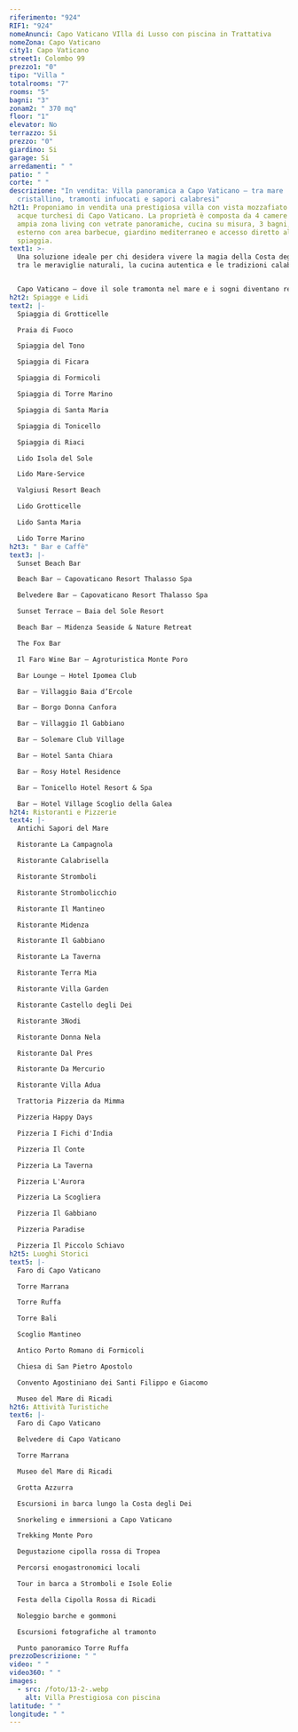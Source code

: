 ```yaml
---
riferimento: "924"
RIF1: "924"
nomeAnunci: Capo Vaticano VIlla di Lusso con piscina in Trattativa
nomeZona: Capo Vaticano
city1: Capo Vaticano
street1: Colombo 99
prezzo1: "0"
tipo: "Villa "
totalrooms: "7"
rooms: "5"
bagni: "3"
zonam2: " 370 mq"
floor: "1"
elevator: No
terrazzo: Si
prezzo: "0"
giardino: Si
garage: Si
arredamenti: " "
patio: " "
corte: " "
descrizione: "In vendita: Villa panoramica a Capo Vaticano – tra mare
  cristallino, tramonti infuocati e sapori calabresi"
h2t1: Proponiamo in vendita una prestigiosa villa con vista mozzafiato sulle
  acque turchesi di Capo Vaticano. La proprietà è composta da 4 camere da letto,
  ampia zona living con vetrate panoramiche, cucina su misura, 3 bagni, patio
  esterno con area barbecue, giardino mediterraneo e accesso diretto alla
  spiaggia.
text1: >-
  Una soluzione ideale per chi desidera vivere la magia della Costa degli Dei,
  tra le meraviglie naturali, la cucina autentica e le tradizioni calabresi.


  Capo Vaticano – dove il sole tramonta nel mare e i sogni diventano realtà.
h2t2: Spiagge e Lidi
text2: |-
  Spiaggia di Grotticelle

  Praia di Fuoco

  Spiaggia del Tono

  Spiaggia di Ficara

  Spiaggia di Formicoli

  Spiaggia di Torre Marino

  Spiaggia di Santa Maria

  Spiaggia di Tonicello

  Spiaggia di Riaci

  Lido Isola del Sole

  Lido Mare-Service

  Valgiusi Resort Beach

  Lido Grotticelle

  Lido Santa Maria

  Lido Torre Marino
h2t3: " Bar e Caffè"
text3: |-
  Sunset Beach Bar

  Beach Bar – Capovaticano Resort Thalasso Spa

  Belvedere Bar – Capovaticano Resort Thalasso Spa

  Sunset Terrace – Baia del Sole Resort

  Beach Bar – Midenza Seaside & Nature Retreat

  The Fox Bar

  Il Faro Wine Bar – Agroturistica Monte Poro

  Bar Lounge – Hotel Ipomea Club

  Bar – Villaggio Baia d’Ercole

  Bar – Borgo Donna Canfora

  Bar – Villaggio Il Gabbiano

  Bar – Solemare Club Village

  Bar – Hotel Santa Chiara

  Bar – Rosy Hotel Residence

  Bar – Tonicello Hotel Resort & Spa

  Bar – Hotel Village Scoglio della Galea
h2t4: Ristoranti e Pizzerie
text4: |-
  Antichi Sapori del Mare

  Ristorante La Campagnola

  Ristorante Calabrisella

  Ristorante Stromboli

  Ristorante Strombolicchio

  Ristorante Il Mantineo

  Ristorante Midenza

  Ristorante Il Gabbiano

  Ristorante La Taverna

  Ristorante Terra Mia

  Ristorante Villa Garden

  Ristorante Castello degli Dei

  Ristorante 3Nodi

  Ristorante Donna Nela

  Ristorante Dal Pres

  Ristorante Da Mercurio

  Ristorante Villa Adua

  Trattoria Pizzeria da Mimma

  Pizzeria Happy Days

  Pizzeria I Fichi d'India

  Pizzeria Il Conte

  Pizzeria La Taverna

  Pizzeria L'Aurora

  Pizzeria La Scogliera

  Pizzeria Il Gabbiano

  Pizzeria Paradise

  Pizzeria Il Piccolo Schiavo
h2t5: Luoghi Storici
text5: |-
  Faro di Capo Vaticano

  Torre Marrana

  Torre Ruffa

  Torre Bali

  Scoglio Mantineo

  Antico Porto Romano di Formicoli

  Chiesa di San Pietro Apostolo

  Convento Agostiniano dei Santi Filippo e Giacomo

  Museo del Mare di Ricadi
h2t6: Attività Turistiche
text6: |-
  Faro di Capo Vaticano

  Belvedere di Capo Vaticano

  Torre Marrana

  Museo del Mare di Ricadi

  Grotta Azzurra

  Escursioni in barca lungo la Costa degli Dei

  Snorkeling e immersioni a Capo Vaticano

  Trekking Monte Poro

  Degustazione cipolla rossa di Tropea

  Percorsi enogastronomici locali

  Tour in barca a Stromboli e Isole Eolie

  Festa della Cipolla Rossa di Ricadi

  Noleggio barche e gommoni

  Escursioni fotografiche al tramonto

  Punto panoramico Torre Ruffa
prezzoDescrizione: " "
video: " "
video360: " "
images:
  - src: /foto/13-2-.webp
    alt: Villa Prestigiosa con piscina
latitude: " "
longitude: " "
---
```


